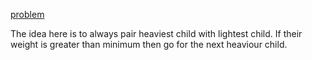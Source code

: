 [problem](https://cses.fi/problemset/task/1090/)

The idea here is to always pair heaviest child with lightest child. If their weight is greater than minimum then go for the next heaviour child. 